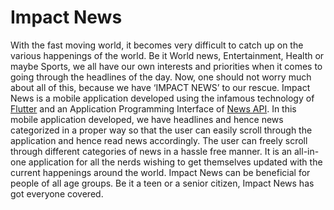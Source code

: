 # Impact News

With the fast moving world, it becomes very difficult to catch up on the various happenings of the world. Be it World news, Entertainment, Health or maybe Sports, we all have our own interests and priorities when it comes to going through the headlines of the day. Now, one should not worry much about all of this, because we have ‘IMPACT NEWS’ to our rescue. Impact News is a mobile application developed using the infamous technology of [Flutter](https://flutter.dev/docs/cookbook) and an Application Programming Interface of [News API](https://newsapi.org/). In this mobile application developed, we have headlines and hence news categorized in a proper way so that the user can easily scroll through the application and hence read news accordingly. The user can freely scroll through different categories of news in a hassle free manner. It is an all-in-one application for all the nerds wishing to get themselves updated with the current happenings around the world. Impact News can be beneficial for people of all age groups. Be it a teen or a senior citizen, Impact News has got everyone covered.
